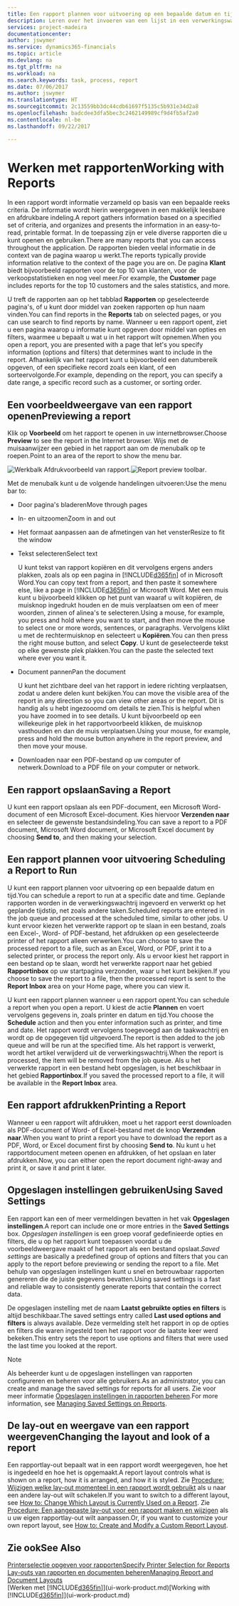 ```yaml
---
title: Een rapport plannen voor uitvoering op een bepaalde datum en tijd | Microsoft Docs
description: Leren over het invoeren van een lijst in een verwerkingswachtrij en het plannen om te worden verwerkt op een specifieke datum en tijd.
services: project-madeira
documentationcenter: 
author: jswymer
ms.service: dynamics365-financials
ms.topic: article
ms.devlang: na
ms.tgt_pltfrm: na
ms.workload: na
ms.search.keywords: task, process, report
ms.date: 07/06/2017
ms.author: jswymer
ms.translationtype: HT
ms.sourcegitcommit: 2c13559bb3dc44cdb61697f5135c5b931e34d2a8
ms.openlocfilehash: badcdee3dfa5bec3c2462149989cf9d4fb5af2a0
ms.contentlocale: nl-be
ms.lasthandoff: 09/22/2017

---
```

# <a name="working-with-reports"></a><span data-ttu-id="0356f-103">Werken met rapporten</span><span class="sxs-lookup"><span data-stu-id="0356f-103">Working with Reports</span></span>
<span data-ttu-id="0356f-104">In een rapport wordt informatie verzameld op basis van een bepaalde reeks criteria. De informatie wordt hierin weergegeven in een makkelijk leesbare en afdrukbare indeling.</span><span class="sxs-lookup"><span data-stu-id="0356f-104">A report gathers information based on a specified set of criteria, and organizes and presents the information in an easy-to-read, printable format.</span></span> <span data-ttu-id="0356f-105">In de toepassing zijn er vele diverse rapporten die u kunt openen en gebruiken.</span><span class="sxs-lookup"><span data-stu-id="0356f-105">There are many reports that you can access throughout the application.</span></span> <span data-ttu-id="0356f-106">De rapporten bieden veelal informatie in de context van de pagina waarop u werkt.</span><span class="sxs-lookup"><span data-stu-id="0356f-106">The reports typically provide information relative to the context of the page you are on.</span></span> <span data-ttu-id="0356f-107">De pagina **Klant** biedt bijvoorbeeld rapporten voor de top 10 van klanten, voor de verkoopstatistieken en nog veel meer.</span><span class="sxs-lookup"><span data-stu-id="0356f-107">For example, the **Customer** page includes reports for the top 10 customers and the sales statistics, and more.</span></span>

<span data-ttu-id="0356f-108">U treft de rapporten aan op het tabblad **Rapporten** op geselecteerde pagina's, of u kunt door middel van zoeken rapporten op hun naam vinden.</span><span class="sxs-lookup"><span data-stu-id="0356f-108">You can find reports in the **Reports** tab on selected pages, or you can use search to find reports by name.</span></span> <span data-ttu-id="0356f-109">Wanneer u een rapport opent, ziet u een pagina waarop u informatie kunt opgeven door middel van opties en filters, waarmee u bepaalt u wat u in het rapport wilt opnemen.</span><span class="sxs-lookup"><span data-stu-id="0356f-109">When you open a report, you are presented with a page that let's you specify information (options and filters) that determines want to include in the report.</span></span> <span data-ttu-id="0356f-110">Afhankelijk van het rapport kunt u bijvoorbeeld een datumbereik opgeven, of een specifieke record zoals een klant, of een sorteervolgorde.</span><span class="sxs-lookup"><span data-stu-id="0356f-110">For example, depending on the report, you can specify a date range, a specific record such as a customer, or sorting order.</span></span>

## <a name="previewing-a-report"></a><span data-ttu-id="0356f-111">Een voorbeeldweergave van een rapport openen</span><span class="sxs-lookup"><span data-stu-id="0356f-111">Previewing a report</span></span>
<span data-ttu-id="0356f-112">Klik op **Voorbeeld** om het rapport te openen in uw internetbrowser.</span><span class="sxs-lookup"><span data-stu-id="0356f-112">Choose **Preview** to see the report in the Internet browser.</span></span> <span data-ttu-id="0356f-113">Wijs met de muisaanwijzer een gebied in het rapport aan om de menubalk op te roepen.</span><span class="sxs-lookup"><span data-stu-id="0356f-113">Point to an area of the report to show the menu bar.</span></span>  

<span data-ttu-id="0356f-114">![Werkbalk Afdrukvoorbeeld van rapport](media/report_viewer.png "Werkbalk Afdrukvoorbeeld van rapport").</span><span class="sxs-lookup"><span data-stu-id="0356f-114">![Report preview toolbar](media/report_viewer.png "Report preview toolbar").</span></span>

<span data-ttu-id="0356f-115">Met de menubalk kunt u de volgende handelingen uitvoeren:</span><span class="sxs-lookup"><span data-stu-id="0356f-115">Use the menu bar to:</span></span>

-   <span data-ttu-id="0356f-116">Door pagina's bladeren</span><span class="sxs-lookup"><span data-stu-id="0356f-116">Move through pages</span></span>
-   <span data-ttu-id="0356f-117">In- en uitzoomen</span><span class="sxs-lookup"><span data-stu-id="0356f-117">Zoom in and out</span></span>
-   <span data-ttu-id="0356f-118">Het formaat aanpassen aan de afmetingen van het venster</span><span class="sxs-lookup"><span data-stu-id="0356f-118">Resize to fit the window</span></span>
-   <span data-ttu-id="0356f-119">Tekst selecteren</span><span class="sxs-lookup"><span data-stu-id="0356f-119">Select text</span></span>

    <span data-ttu-id="0356f-120">U kunt tekst van rapport kopiëren en dit vervolgens ergens anders plakken, zoals als op een pagina in [!INCLUDE[d365fin](includes/d365fin_md.md)] of in Microsoft Word.</span><span class="sxs-lookup"><span data-stu-id="0356f-120">You can copy text from a report, and then paste it somewhere else, like a page in [!INCLUDE[d365fin](includes/d365fin_md.md)] or Microsoft Word.</span></span>  <span data-ttu-id="0356f-121">Met een muis kunt u bijvoorbeeld klikken op het punt van waaraf u wilt kopiëren, de muisknop ingedrukt houden en de muis verplaatsen om een of meer woorden, zinnen of alinea's te selecteren.</span><span class="sxs-lookup"><span data-stu-id="0356f-121">Using a mouse, for example, you press and hold where you want to start, and then move the mouse to select one or more words, sentences, or paragraphs.</span></span> <span data-ttu-id="0356f-122">Vervolgens klikt u met de rechtermuisknop en selecteert u **Kopiëren**.</span><span class="sxs-lookup"><span data-stu-id="0356f-122">You can then press the right mouse button, and select **Copy**.</span></span> <span data-ttu-id="0356f-123">U kunt de geselecteerde tekst op elke gewenste plek plakken.</span><span class="sxs-lookup"><span data-stu-id="0356f-123">You can the paste the selected text where ever you want it.</span></span>
-   <span data-ttu-id="0356f-124">Document pannen</span><span class="sxs-lookup"><span data-stu-id="0356f-124">Pan the document</span></span>

    <span data-ttu-id="0356f-125">U kunt het zichtbare deel van het rapport in iedere richting verplaatsen, zodat u andere delen kunt bekijken.</span><span class="sxs-lookup"><span data-stu-id="0356f-125">You can move the visible area of the report in any direction so you can view other areas or the report.</span></span> <span data-ttu-id="0356f-126">Dit is handig als u hebt ingezooomd om details te zien.</span><span class="sxs-lookup"><span data-stu-id="0356f-126">This is helpful when you have zoomed in to see details.</span></span>  <span data-ttu-id="0356f-127">U kunt bijvoorbeeld op een willekeurige plek in het rapportvoorbeeld klikken, de muisknop vasthouden en dan de muis verplaatsen.</span><span class="sxs-lookup"><span data-stu-id="0356f-127">Using your mouse, for example, press and hold the mouse button anywhere in the report preview, and then move your mouse.</span></span>

-   <span data-ttu-id="0356f-128">Downloaden naar een PDF-bestand op uw computer of netwerk.</span><span class="sxs-lookup"><span data-stu-id="0356f-128">Download to a PDF file on your computer or network.</span></span>


## <a name="saving-a-report"></a><span data-ttu-id="0356f-129">Een rapport opslaan</span><span class="sxs-lookup"><span data-stu-id="0356f-129">Saving a Report</span></span>
<span data-ttu-id="0356f-130">U kunt een rapport opslaan als een PDF-document, een Microsoft Word-document of een Microsoft Excel-document. Kies hiervoor **Verzenden naar** en selecteer de gewenste bestandsindeling.</span><span class="sxs-lookup"><span data-stu-id="0356f-130">You can save a report to a PDF document, Microsoft Word document, or Microsoft Excel document by choosing **Send to**, and then making your selection.</span></span> 

## <span data-ttu-id="0356f-131"><a name="ScheduleReport"></a>Een rapport plannen voor uitvoering</span><span class="sxs-lookup"><span data-stu-id="0356f-131"><a name="ScheduleReport"></a> Scheduling a Report to Run</span></span>
<span data-ttu-id="0356f-132">U kunt een rapport plannen voor uitvoering op een bepaalde datum en tijd.</span><span class="sxs-lookup"><span data-stu-id="0356f-132">You can schedule a report to run at a specific date and time.</span></span> <span data-ttu-id="0356f-133">Geplande rapporten worden in de verwerkingswachtrij ingevoerd en verwerkt op het geplande tijdstip, net zoals andere taken.</span><span class="sxs-lookup"><span data-stu-id="0356f-133">Scheduled reports are entered in the job queue and processed at the scheduled time, similar to other jobs.</span></span> <span data-ttu-id="0356f-134">U kunt ervoor kiezen het verwerkte rapport op te slaan in een bestand, zoals een Excel-, Word- of PDF-bestand, het afdrukken op een geselecteerde printer of het rapport alleen verwerken.</span><span class="sxs-lookup"><span data-stu-id="0356f-134">You can choose to save the processed report to a file, such as an Excel, Word, or PDF, print it to a selected printer, or process the report only.</span></span> <span data-ttu-id="0356f-135">Als u ervoor kiest het rapport in een bestand op te slaan, wordt het verwerkte rapport naar het gebied **Rapportinbox** op uw startpagina verzonden, waar u het kunt bekijken.</span><span class="sxs-lookup"><span data-stu-id="0356f-135">If you choose to save the report to a file, then the processed report is sent to the **Report Inbox** area on your Home page, where you can view it.</span></span>

<span data-ttu-id="0356f-136">U kunt een rapport plannen wanneer u een rapport opent.</span><span class="sxs-lookup"><span data-stu-id="0356f-136">You can schedule a report when you open a report.</span></span> <span data-ttu-id="0356f-137">U kiest de actie **Plannen** en voert vervolgens gegevens in, zoals printer en datum en tijd.</span><span class="sxs-lookup"><span data-stu-id="0356f-137">You choose the **Schedule** action and then you enter information such as printer, and time and date.</span></span> <span data-ttu-id="0356f-138">Het rapport wordt vervolgens toegevoegd aan de taakwachtrij en wordt op de opgegeven tijd uitgevoerd.</span><span class="sxs-lookup"><span data-stu-id="0356f-138">The report is then added to the job queue and will be run at the specified time.</span></span> <span data-ttu-id="0356f-139">Als het rapport is verwerkt, wordt het artikel verwijderd uit de verwerkingswachtrij.</span><span class="sxs-lookup"><span data-stu-id="0356f-139">When the report is processed, the item will be removed from the job queue.</span></span> <span data-ttu-id="0356f-140">Als u het verwerkte rapport in een bestand hebt opgeslagen, is het beschikbaar in het gebied **Rapportinbox**.</span><span class="sxs-lookup"><span data-stu-id="0356f-140">If you saved the processed report to a file, it will be available in the **Report Inbox** area.</span></span>

## <span data-ttu-id="0356f-141"><a name="PrintReport"></a>Een rapport afdrukken</span><span class="sxs-lookup"><span data-stu-id="0356f-141"><a name="PrintReport"></a>Printing a Report</span></span>
<span data-ttu-id="0356f-142">Wanneer u een rapport wilt afdrukken, moet u het rapport eerst downloaden als PDF-document of Word- of Excel-bestand met de knop **Verzenden naar**.</span><span class="sxs-lookup"><span data-stu-id="0356f-142">When you want to print a report you have to download the report as a PDF, Word, or Excel document first by choosing **Send to**.</span></span> <span data-ttu-id="0356f-143">Nu kunt u het rapportdocument meteen openen en afdrukken, of het opslaan en later afdrukken.</span><span class="sxs-lookup"><span data-stu-id="0356f-143">Now, you can either open the report document right-away and print it, or save it and print it later.</span></span>

## <a name="using-saved-settings"></a><span data-ttu-id="0356f-144">Opgeslagen instellingen gebruiken</span><span class="sxs-lookup"><span data-stu-id="0356f-144">Using Saved Settings</span></span>
<span data-ttu-id="0356f-145">Een rapport kan een of meer vermeldingen bevatten in het vak **Opgeslagen instellingen**.</span><span class="sxs-lookup"><span data-stu-id="0356f-145">A report can include one or more entries in the **Saved Settings** box.</span></span> <span data-ttu-id="0356f-146">*Opgeslagen instellingen* is een groep vooraf gedefinieerde opties en filters, die u op het rapport kunt toepassen voordat u de voorbeeldweergave maakt of het rapport als een bestand opslaat.</span><span class="sxs-lookup"><span data-stu-id="0356f-146">*Saved settings* are basically a predefined group of options and filters that you can apply to the report before previewing or sending the report to a file.</span></span> <span data-ttu-id="0356f-147">Met behulp van opgeslagen instellingen kunt u snel en betrouwbaar rapporten genereren die de juiste gegevens bevatten.</span><span class="sxs-lookup"><span data-stu-id="0356f-147">Using saved settings is a fast and reliable way to consistently generate reports that contain the correct data.</span></span>

<span data-ttu-id="0356f-148">De opgeslagen instelling met de naam **Laatst gebruikte opties en filters** is altijd beschikbaar.</span><span class="sxs-lookup"><span data-stu-id="0356f-148">The saved settings entry called **Last used options and filters** is always available.</span></span> <span data-ttu-id="0356f-149">Deze vermelding stelt het rapport in op de opties en filters die waren ingesteld toen het rapport voor de laatste keer werd bekeken.</span><span class="sxs-lookup"><span data-stu-id="0356f-149">This entry sets the report to use options and filters that were used the last time you looked at the report.</span></span>

>[!NOTE]
><span data-ttu-id="0356f-150">Als beheerder kunt u de opgeslagen instellingen van rapporten configureren en beheren voor alle gebruikers.</span><span class="sxs-lookup"><span data-stu-id="0356f-150">As an administrator, you can create and manage the saved settings for reports for all users.</span></span> <span data-ttu-id="0356f-151">Zie voor meer informatie [Opgeslagen instellingen in rapporten beheren](reports-saving-reusing-settings.md).</span><span class="sxs-lookup"><span data-stu-id="0356f-151">For more information, see [Managing Saved Settings on Reports](reports-saving-reusing-settings.md).</span></span>

## <a name="changing-the-layout-and-look-of-a-report"></a><span data-ttu-id="0356f-152">De lay-out en weergave van een rapport weergeven</span><span class="sxs-lookup"><span data-stu-id="0356f-152">Changing the layout and look of a report</span></span>
<span data-ttu-id="0356f-153">Een rapportlay-out bepaalt wat in een rapport wordt weergegeven, hoe het is ingedeeld en hoe het is opgemaakt.</span><span class="sxs-lookup"><span data-stu-id="0356f-153">A report layout controls what is shown on a report, how it is arranged, and how it is styled.</span></span> <span data-ttu-id="0356f-154">Zie [Procedure: Wijzigen welke lay-out momenteel in een rapport wordt gebruikt](ui-how-change-layout-currently-used-report.md) als u naar een andere lay-out wilt schakelen.</span><span class="sxs-lookup"><span data-stu-id="0356f-154">If you want to switch to a different layout, see [How to: Change Which Layout is Currently Used on a Report](ui-how-change-layout-currently-used-report.md).</span></span> <span data-ttu-id="0356f-155">Zie [Procedure: Een aangepaste lay-out voor een rapport maken en wijzigen](ui-how-create-custom-report-layout.md) als u uw eigen rapportlay-out wilt aanpassen.</span><span class="sxs-lookup"><span data-stu-id="0356f-155">Or, if you want to customize your own report layout, see [How to: Create and Modify a Custom Report Layout](ui-how-create-custom-report-layout.md).</span></span>

## <a name="see-also"></a><span data-ttu-id="0356f-156">Zie ook</span><span class="sxs-lookup"><span data-stu-id="0356f-156">See Also</span></span>
[<span data-ttu-id="0356f-157">Printerselectie opgeven voor rapporten</span><span class="sxs-lookup"><span data-stu-id="0356f-157">Specify Printer Selection for Reports</span></span>](ui-specify-printer-selection-reports.md)  
[<span data-ttu-id="0356f-158">Lay-outs van rapporten en documenten beheren</span><span class="sxs-lookup"><span data-stu-id="0356f-158">Managing Report and Document Layouts</span></span>](ui-manage-report-layouts.md)  
<span data-ttu-id="0356f-159">[Werken met [!INCLUDE[d365fin](includes/d365fin_md.md)]](ui-work-product.md)</span><span class="sxs-lookup"><span data-stu-id="0356f-159">[Working with [!INCLUDE[d365fin](includes/d365fin_md.md)]](ui-work-product.md)</span></span>

